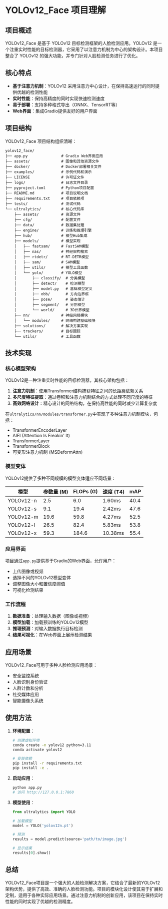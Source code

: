 # YOLOv12_Face 项目理解

## 项目概述

YOLOv12_Face 是基于 YOLOv12 目标检测框架的人脸检测应用。YOLOv12 是一个注重实时性能的目标检测器，它采用了以注意力机制为中心的架构设计。本项目整合了 YOLOv12 的强大功能，并专门针对人脸检测任务进行了优化。

## 核心特点

- **基于注意力机制**：YOLOv12 采用注意力中心设计，在保持高速运行的同时提供优越的检测性能
- **实时性能**：保持高精度的同时实现快速检测速度
- **易于部署**：支持多种格式导出（ONNX、TensorRT等）
- **Web界面**：集成Gradio提供友好的用户界面

## 项目结构

YOLOv12_Face 项目结构组织清晰：

```
yolov12_face/
├── app.py               # Gradio Web界面应用
├── assets/              # 图像和其他资源文件
├── docker/              # Docker部署相关文件
├── examples/            # 示例代码和演示
├── LICENSE              # 许可证文件
├── logs/                # 日志文件目录
├── pyproject.toml       # Python项目配置
├── README.md            # 项目说明文档
├── requirements.txt     # 项目依赖项
├── tests/               # 测试代码
└── ultralytics/         # 核心代码库
    ├── assets/          # 资源文件
    ├── cfg/             # 配置文件
    ├── data/            # 数据集处理
    ├── engine/          # 训练和推理引擎
    ├── hub/             # 模型Hub集成
    ├── models/          # 模型实现
    │   ├── fastsam/     # FastSAM模型
    │   ├── nas/         # 神经架构搜索
    │   ├── rtdetr/      # RT-DETR模型
    │   ├── sam/         # SAM模型
    │   ├── utils/       # 模型工具函数
    │   └── yolo/        # YOLO模型
    │       ├── classify/  # 分类模型
    │       ├── detect/    # 检测模型
    │       ├── model.py   # 基础模型定义
    │       ├── obb/       # 方向边界框
    │       ├── pose/      # 姿态估计
    │       ├── segment/   # 分割模型
    │       └── world/     # 3D世界模型
    ├── nn/              # 神经网络模块
    │   └── modules/     # 网络构建基础模块
    ├── solutions/       # 解决方案实现
    ├── trackers/        # 目标跟踪
    └── utils/           # 工具函数
```

## 技术实现

### 核心模型架构

YOLOv12是一种注重实时性能的目标检测器，其核心架构包括：

1. **注意力机制**：使用Transformer结构捕获特征之间的长距离依赖关系
2. **多尺度特征提取**：通过卷积和注意力机制结合的方式处理不同尺度的特征
3. **高效网络设计**：精心设计的网络结构，在保持高性能的同时减少计算复杂度

在`ultralytics/nn/modules/transformer.py`中实现了多种注意力机制模块，包括：
- TransformerEncoderLayer
- AIFI (Attention Is Freakin' It)
- TransformerLayer
- TransformerBlock
- 可变形注意力机制 (MSDeformAttn)

### 模型变体

YOLOv12提供了多种不同规模的模型变体适应不同场景：

| 模型         | 参数量 (M) | FLOPs (G) | 速度 (T4) | mAP    |
|--------------|------------|-----------|-----------|--------|
| YOLOv12-n    | 2.5        | 6.0       | 1.60ms    | 40.4   |
| YOLOv12-s    | 9.1        | 19.4      | 2.42ms    | 47.6   |
| YOLOv12-m    | 19.6       | 59.8      | 4.27ms    | 52.5   |
| YOLOv12-l    | 26.5       | 82.4      | 5.83ms    | 53.8   |
| YOLOv12-x    | 59.3       | 184.6     | 10.38ms   | 55.4   |

### 应用界面

项目通过`app.py`提供基于Gradio的Web界面，允许用户：
- 上传图像或视频
- 选择不同的YOLOv12模型变体
- 调整图像大小和置信度阈值
- 可视化检测结果

### 工作流程

1. **数据准备**：处理输入数据（图像或视频）
2. **模型加载**：加载预训练的YOLOv12模型
3. **推理预测**：对输入数据执行目标检测
4. **结果可视化**：在Web界面上展示检测结果

## 应用场景

YOLOv12_Face可用于多种人脸检测应用场景：
- 安全监控系统
- 人脸识别身份验证
- 人群计数和分析
- 社交媒体应用
- 智能摄像头系统

## 使用方法

1. **环境配置**：
   ```bash
   # 创建虚拟环境
   conda create -n yolov12 python=3.11
   conda activate yolov12
   
   # 安装依赖
   pip install -r requirements.txt
   pip install -e .
   ```

2. **启动应用**：
   ```bash
   python app.py
   # 访问 http://127.0.0.1:7860
   ```

3. **模型使用**：
   ```python
   from ultralytics import YOLO
   
   # 加载模型
   model = YOLO('yolov12n.pt')
   
   # 预测
   results = model.predict(source='path/to/image.jpg')
   
   # 显示结果
   results[0].show()
   ```

## 总结

YOLOv12_Face项目是一个强大的人脸检测解决方案，它结合了最新的YOLOv12架构优势，提供了高效、准确的人脸检测功能。项目的模块化设计使其易于扩展和定制，适用于各种实际应用场景。通过注意力机制的创新应用，该项目在保持实时性能的同时实现了优越的检测精度。 